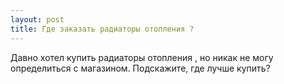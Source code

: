 ```yaml
---
layout: post 
title: Где заказать радиаторы отопления ? 
--- 
```

Давно хотел купить радиаторы отопления , но никак не могу определиться с магазином. Подскажите, где лучше купить?